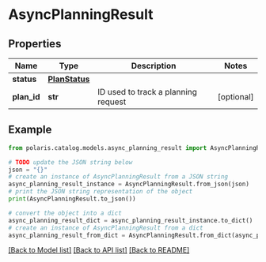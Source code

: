 <!--

 Licensed to the Apache Software Foundation (ASF) under one
 or more contributor license agreements.  See the NOTICE file
 distributed with this work for additional information
 regarding copyright ownership.  The ASF licenses this file
 to you under the Apache License, Version 2.0 (the
 "License"); you may not use this file except in compliance
 with the License.  You may obtain a copy of the License at

   http://www.apache.org/licenses/LICENSE-2.0

 Unless required by applicable law or agreed to in writing,
 software distributed under the License is distributed on an
 "AS IS" BASIS, WITHOUT WARRANTIES OR CONDITIONS OF ANY
 KIND, either express or implied.  See the License for the
 specific language governing permissions and limitations
 under the License.

-->
# AsyncPlanningResult


## Properties

Name | Type | Description | Notes
------------ | ------------- | ------------- | -------------
**status** | [**PlanStatus**](PlanStatus.md) |  | 
**plan_id** | **str** | ID used to track a planning request | [optional] 

## Example

```python
from polaris.catalog.models.async_planning_result import AsyncPlanningResult

# TODO update the JSON string below
json = "{}"
# create an instance of AsyncPlanningResult from a JSON string
async_planning_result_instance = AsyncPlanningResult.from_json(json)
# print the JSON string representation of the object
print(AsyncPlanningResult.to_json())

# convert the object into a dict
async_planning_result_dict = async_planning_result_instance.to_dict()
# create an instance of AsyncPlanningResult from a dict
async_planning_result_from_dict = AsyncPlanningResult.from_dict(async_planning_result_dict)
```
[[Back to Model list]](../README.md#documentation-for-models) [[Back to API list]](../README.md#documentation-for-api-endpoints) [[Back to README]](../README.md)


